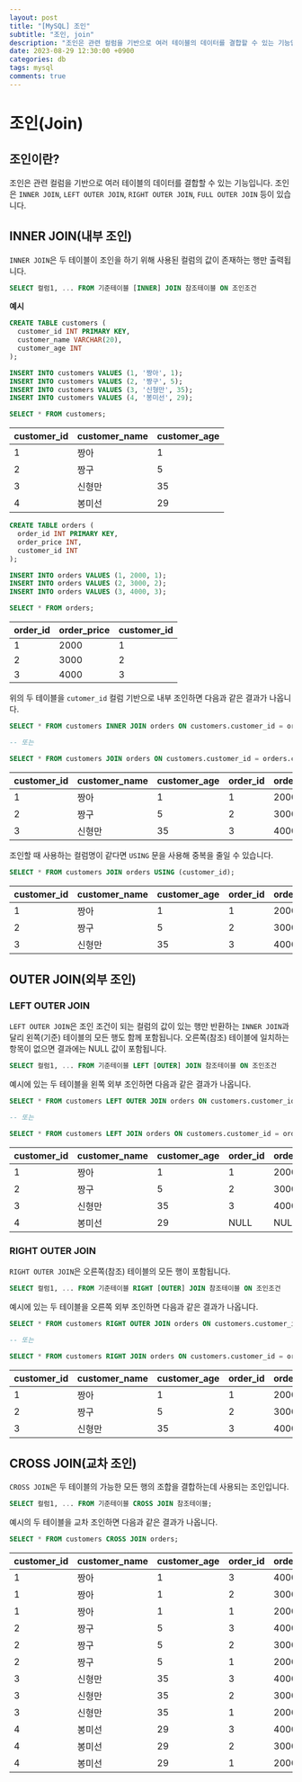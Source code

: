 ```yaml
---
layout: post
title: "[MySQL] 조인"
subtitle: "조인, join"
description: "조인은 관련 컬럼을 기반으로 여러 테이블의 데이터를 결합할 수 있는 기능입니다. 조인은 INNER JOIN, LEFT OUTER JOIN, RIGHT OUTER JOIN, FULL OUTER JOIN 등이 있습니다."
date: 2023-08-29 12:30:00 +0900
categories: db
tags: mysql
comments: true
---
```


# 조인(Join)

## 조인이란?

조인은 관련 컬럼을 기반으로 여러 테이블의 데이터를 결합할 수 있는 기능입니다. 조인은 `INNER JOIN`, `LEFT OUTER JOIN`, `RIGHT OUTER JOIN`, `FULL OUTER JOIN` 등이 있습니다.

## INNER JOIN(내부 조인)

`INNER JOIN`은 두 테이블이 조인을 하기 위해 사용된 컬럼의 값이 존재하는 행만 출력됩니다.

```sql
SELECT 컬럼1, ... FROM 기준테이블 [INNER] JOIN 참조테이블 ON 조인조건
```

**예시**

```sql
CREATE TABLE customers (
  customer_id INT PRIMARY KEY,
  customer_name VARCHAR(20),
  customer_age INT
);

INSERT INTO customers VALUES (1, '짱아', 1);
INSERT INTO customers VALUES (2, '짱구', 5);
INSERT INTO customers VALUES (3, '신형만', 35);
INSERT INTO customers VALUES (4, '봉미선', 29);

SELECT * FROM customers;
```

| customer_id | customer_name | customer_age |
| ----------- | ------------- | ------------ |
| 1           | 짱아          | 1            |
| 2           | 짱구          | 5            |
| 3           | 신형만        | 35           |
| 4           | 봉미선        | 29           |

```sql
CREATE TABLE orders (
  order_id INT PRIMARY KEY,
  order_price INT,
  customer_id INT
);

INSERT INTO orders VALUES (1, 2000, 1);
INSERT INTO orders VALUES (2, 3000, 2);
INSERT INTO orders VALUES (3, 4000, 3);

SELECT * FROM orders;
```

| order_id | order_price | customer_id |
| -------- | ----------- | ----------- |
| 1        | 2000        | 1           |
| 2        | 3000        | 2           |
| 3        | 4000        | 3           |

위의 두 테이블을 `cutomer_id` 컬럼 기반으로 내부 조인하면 다음과 같은 결과가 나옵니다.

```sql
SELECT * FROM customers INNER JOIN orders ON customers.customer_id = orders.customer_id;

-- 또는

SELECT * FROM customers JOIN orders ON customers.customer_id = orders.customer_id;
```

| customer_id | customer_name | customer_age | order_id | order_price | customer_id |
| ----------- | ------------- | ------------ | -------- | ----------- | ----------- |
| 1           | 짱아          | 1            | 1        | 2000        | 1           |
| 2           | 짱구          | 5            | 2        | 3000        | 2           |
| 3           | 신형만        | 35           | 3        | 4000        | 3           |

조인할 때 사용하는 컬럼명이 같다면 `USING` 문을 사용해 중복을 줄일 수 있습니다.

```sql
SELECT * FROM customers JOIN orders USING (customer_id);
```

| customer_id | customer_name | customer_age | order_id | order_price |
| ----------- | ------------- | ------------ | -------- | ----------- |
| 1           | 짱아          | 1            | 1        | 2000        |
| 2           | 짱구          | 5            | 2        | 3000        |
| 3           | 신형만        | 35           | 3        | 4000        |

## OUTER JOIN(외부 조인)

### LEFT OUTER JOIN

`LEFT OUTER JOIN`은 조인 조건이 되는 컬럼의 값이 있는 행만 반환하는 `INNER JOIN`과 달리 왼쪽(기준) 테이블의 모든 행도 함께 포함됩니다. 오른쪽(참조) 테이블에 일치하는 항목이 없으면 결과에는 NULL 값이 포함됩니다.

```sql
SELECT 컬럼1, ... FROM 기준테이블 LEFT [OUTER] JOIN 참조테이블 ON 조인조건
```

예시에 있는 두 테이블을 왼쪽 외부 조인하면 다음과 같은 결과가 나옵니다.

```sql
SELECT * FROM customers LEFT OUTER JOIN orders ON customers.customer_id = orders.customer_id;

-- 또는

SELECT * FROM customers LEFT JOIN orders ON customers.customer_id = orders.customer_id;
```

| customer_id | customer_name | customer_age | order_id | order_price | customer_id |
| ----------- | ------------- | ------------ | -------- | ----------- | ----------- |
| 1           | 짱아          | 1            | 1        | 2000        | 1           |
| 2           | 짱구          | 5            | 2        | 3000        | 2           |
| 3           | 신형만        | 35           | 3        | 4000        | 3           |
| 4           | 봉미선        | 29           | NULL     | NULL        | NULL        |

### RIGHT OUTER JOIN

`RIGHT OUTER JOIN`은 오른쪽(참조) 테이블의 모든 행이 포함됩니다.

```sql
SELECT 컬럼1, ... FROM 기준테이블 RIGHT [OUTER] JOIN 참조테이블 ON 조인조건
```

예시에 있는 두 테이블을 오른쪽 외부 조인하면 다음과 같은 결과가 나옵니다.

```sql
SELECT * FROM customers RIGHT OUTER JOIN orders ON customers.customer_id = orders.customer_id;

-- 또는

SELECT * FROM customers RIGHT JOIN orders ON customers.customer_id = orders.customer_id;
```

| customer_id | customer_name | customer_age | order_id | order_price | customer_id |
| ----------- | ------------- | ------------ | -------- | ----------- | ----------- |
| 1           | 짱아          | 1            | 1        | 2000        | 1           |
| 2           | 짱구          | 5            | 2        | 3000        | 2           |
| 3           | 신형만        | 35           | 3        | 4000        | 3           |

## CROSS JOIN(교차 조인)

`CROSS JOIN`은 두 테이블의 가능한 모든 행의 조합을 결합하는데 사용되는 조인입니다.

```sql
SELECT 컬럼1, ... FROM 기준테이블 CROSS JOIN 참조테이블;
```

예시의 두 테이블을 교차 조인하면 다음과 같은 결과가 나옵니다.

```sql
SELECT * FROM customers CROSS JOIN orders;
```

| customer_id | customer_name | customer_age | order_id | order_price | customer_id |
| ----------- | ------------- | ------------ | -------- | ----------- | ----------- |
| 1           | 짱아          | 1            | 3        | 4000        | 3           |
| 1           | 짱아          | 1            | 2        | 3000        | 2           |
| 1           | 짱아          | 1            | 1        | 2000        | 1           |
| 2           | 짱구          | 5            | 3        | 4000        | 3           |
| 2           | 짱구          | 5            | 2        | 3000        | 2           |
| 2           | 짱구          | 5            | 1        | 2000        | 1           |
| 3           | 신형만        | 35           | 3        | 4000        | 3           |
| 3           | 신형만        | 35           | 2        | 3000        | 2           |
| 3           | 신형만        | 35           | 1        | 2000        | 1           |
| 4           | 봉미선        | 29           | 3        | 4000        | 3           |
| 4           | 봉미선        | 29           | 2        | 3000        | 2           |
| 4           | 봉미선        | 29           | 1        | 2000        | 1           |
